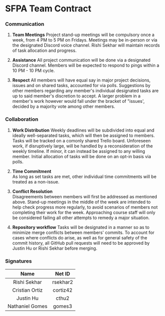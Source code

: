 # SFPA Team Contract
### **Communication**

1.  **Team Meetings**
Project stand-up meetings will be compulsory once a week, from 4 PM to 5 PM on Fridays. Meetings may be in-person or via the designated Discord voice channel. Rishi Sekhar will maintain records of task allocation and progress.
    
2.  **Assistance**
All project communication will be done via a designated Discord channel. Members will be expected to respond to pings within a 10 PM - 10 PM cycle.
    
3.  **Respect**
All members will have equal say in major project decisions, issues and on shared tasks, accounted for via polls. Suggestions by other members regarding any member's individual designated tasks are up to said member's discretion to accept. A larger problem in a member's work however would fall under the bracket of "issues', decided by a majority vote among other members.
    

### **Collaboration**

1.  **Work Distribution** 
Weekly deadlines will be subdivided into equal and ideally well-separated tasks, which will then be assigned to members. Tasks will be tracked on a comonly shared Trello board. Unforeseen work, if disruptively large, will be handled by a reconsideration of the weekly timeline. If minor, it can instead be assigned to any willing member. Initial allocation of tasks will be done on an opt-in basis via polls. 
    
2.  **Time Commitment**  
As long as set tasks are met, other individual time commitments will be treated as a non-issue.
    
3.  **Conflict Resolution**  
Disagreements between members will first be addressed as mentioned above. Stand-up meetings in the middle of the week are intended to help check progress more regularly, to avoid scenarios of members not completing their work for the week. Approaching course staff will only be considered failing all other attempts to remedy a major situation.

4. **Repository workflow**
Tasks will be designated in a manner so as to minimize merge conflicts between members' commits. To account for cases where conflicts do arise, as well as for general safety of the commit history, all GitHub pull requests will need to be approved by Justin Hu or Rishi Sekhar before merging.

### Signatures
| Name | Net ID |
|:----:|:------:|
| Rishi Sekhar | rsekhar2 |
| Cristian Ortiz | cortiz42 |
| Justin Hu | cthu2 |
| Nathaniel Gomes | gomes3 |

